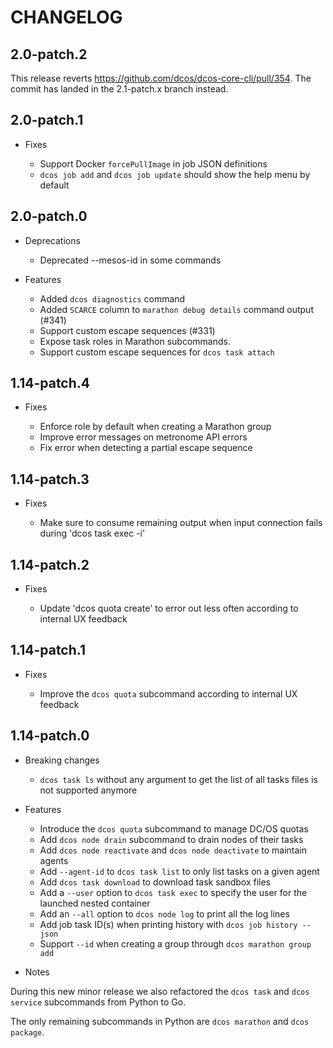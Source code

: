 # CHANGELOG

## 2.0-patch.2

This release reverts https://github.com/dcos/dcos-core-cli/pull/354.
The commit has landed in the 2.1-patch.x branch instead.

## 2.0-patch.1

* Fixes

  * Support Docker `forcePullImage` in job JSON definitions
  * `dcos job add` and `dcos job update` should show the help menu by default

## 2.0-patch.0

* Deprecations

  * Deprecated --mesos-id in some commands

* Features

  * Added `dcos diagnostics` command
  * Added `SCARCE` column to `marathon debug details` command output (#341)
  * Support custom escape sequences (#331)
  * Expose task roles in Marathon subcommands.
  * Support custom escape sequences for `dcos task attach`

## 1.14-patch.4

* Fixes

  * Enforce role by default when creating a Marathon group
  * Improve error messages on metronome API errors
  * Fix error when detecting a partial escape sequence

## 1.14-patch.3

* Fixes

  * Make sure to consume remaining output when input connection fails during 'dcos task exec -i'

## 1.14-patch.2

* Fixes

  * Update 'dcos quota create' to error out less often according to internal UX feedback

## 1.14-patch.1

* Fixes

  * Improve the `dcos quota` subcommand according to internal UX feedback

## 1.14-patch.0

* Breaking changes

  * `dcos task ls` without any argument to get the list of all tasks files is not supported anymore

* Features

  * Introduce the `dcos quota` subcommand to manage DC/OS quotas
  * Add `dcos node drain` subcommand to drain nodes of their tasks
  * Add `dcos node reactivate` and `dcos node deactivate` to maintain agents
  * Add `--agent-id` to `dcos task list` to only list tasks on a given agent
  * Add `dcos task download` to download task sandbox files
  * Add a `--user` option to `dcos task exec` to specify the user for the launched nested container
  * Add an `--all` option to `dcos node log` to print all the log lines
  * Add job task ID(s) when printing history with `dcos job history --json`
  * Support `--id` when creating a group through `dcos marathon group add`

* Notes

During this new minor release we also refactored the `dcos task` and `dcos service` subcommands from Python to Go.

The only remaining subcommands in Python are `dcos marathon` and `dcos package`.
